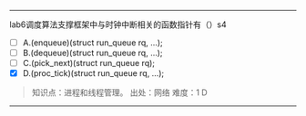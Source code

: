 ---
lab6调度算法支撑框架中与时钟中断相关的函数指针有（）s4
- [ ] A.(enqueue)(struct run_queue rq, …);
- [ ] B.(dequeue)(struct run_queue rq, …);
- [ ] C.(pick_next)(struct run_queue rq);
- [x] D.(proc_tick)(struct run_queue rq, …);

> 知识点：进程和线程管理。
> 出处：网络
> 难度：1
> D

---